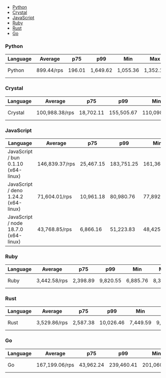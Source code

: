 <script src="https://cdn.jsdelivr.net/npm/apexcharts"></script>
- [Python](#http-python)
- [Crystal](#http-crystal)
- [JavaScript](#http-javascript)
- [Ruby](#http-ruby)
- [Rust](#http-rust)
- [Go](#http-go)

### <a name="http-python">Python</a>

| Language | Average    | p75    | p99      | Min      | Max      | Latency  |
| -------- | ---------- | ------ | -------- | -------- | -------- | -------- |
| Python   | 899.44/rps | 196.01 | 1,649.62 | 1,055.36 | 1,352.17 | 57.12 ms |


<div id="chart-27"></div>
<script>
new ApexCharts(document.querySelector('#chart-27'), {"chart":{"height":320,"type":"bar","toolbar":{"show":true},"animations":{"enabled":true}},"series":[{"name":"http","data":[{"x":"Python","y":899.4350731548585}]}],"stroke":{"width":1,"curve":"straight"},"legend":{"show":false},"xaxis":{"type":"category","labels":{"show":true},"tooltip":{"enabled":false}},"plotOptions":{"bar":{"distributed":true}}}).render()
</script>

### <a name="http-crystal">Crystal</a>

| Language | Average        | p75       | p99        | Min        | Max        | Latency   |
| -------- | -------------- | --------- | ---------- | ---------- | ---------- | --------- |
| Crystal  | 100,988.38/rps | 18,702.11 | 155,505.67 | 110,098.43 | 146,126.95 | 493.81 µs |


<div id="chart-28"></div>
<script>
new ApexCharts(document.querySelector('#chart-28'), {"chart":{"height":320,"type":"bar","toolbar":{"show":true},"animations":{"enabled":true}},"series":[{"name":"http","data":[{"x":"Crystal","y":100988.38250060278}]}],"stroke":{"width":1,"curve":"straight"},"legend":{"show":false},"xaxis":{"type":"category","labels":{"show":true},"tooltip":{"enabled":false}},"plotOptions":{"bar":{"distributed":true}}}).render()
</script>

### <a name="http-javascript">JavaScript</a>

| Language                             | Average        | p75       | p99        | Min        | Max        | Latency   |
| ------------------------------------ | -------------- | --------- | ---------- | ---------- | ---------- | --------- |
| JavaScript / bun 0.1.10 (x64-linux)  | 146,839.37/rps | 25,467.15 | 183,751.25 | 161,365.51 | 173,620.81 | 339.14 µs |
| JavaScript / deno 1.24.2 (x64-linux) | 71,604.01/rps  | 10,961.18 | 80,980.76  | 77,892.73  | 80,443.28  | 696.75 µs |
| JavaScript / node 18.7.0 (x64-linux) | 43,768.85/rps  | 6,866.16  | 51,223.83  | 48,425.66  | 51,027.39  | 1.14 ms   |


<div id="chart-29"></div>
<script>
new ApexCharts(document.querySelector('#chart-29'), {"chart":{"height":320,"type":"bar","toolbar":{"show":true},"animations":{"enabled":true}},"series":[{"name":"http","data":[{"x":"JavaScript / bun 0.1.10 (x64-linux)","y":146839.3667041421},{"x":"JavaScript / node 18.7.0 (x64-linux)","y":43768.85160568122},{"x":"JavaScript / deno 1.24.2 (x64-linux)","y":71604.01296393623}]}],"stroke":{"width":1,"curve":"straight"},"legend":{"show":false},"xaxis":{"type":"category","labels":{"show":true},"tooltip":{"enabled":false}},"plotOptions":{"bar":{"distributed":true}}}).render()
</script>

### <a name="http-ruby">Ruby</a>

| Language | Average      | p75      | p99      | Min      | Max      | Latency  |
| -------- | ------------ | -------- | -------- | -------- | -------- | -------- |
| Ruby     | 3,442.58/rps | 2,398.89 | 9,820.55 | 6,885.76 | 8,395.94 | 14.52 ms |


<div id="chart-30"></div>
<script>
new ApexCharts(document.querySelector('#chart-30'), {"chart":{"height":320,"type":"bar","toolbar":{"show":true},"animations":{"enabled":true}},"series":[{"name":"http","data":[{"x":"Ruby","y":3442.5822459009405}]}],"stroke":{"width":1,"curve":"straight"},"legend":{"show":false},"xaxis":{"type":"category","labels":{"show":true},"tooltip":{"enabled":false}},"plotOptions":{"bar":{"distributed":true}}}).render()
</script>

### <a name="http-rust">Rust</a>

| Language | Average      | p75      | p99       | Min      | Max      | Latency  |
| -------- | ------------ | -------- | --------- | -------- | -------- | -------- |
| Rust     | 3,529.86/rps | 2,587.38 | 10,026.46 | 7,449.59 | 9,985.96 | 14.16 ms |


<div id="chart-31"></div>
<script>
new ApexCharts(document.querySelector('#chart-31'), {"chart":{"height":320,"type":"bar","toolbar":{"show":true},"animations":{"enabled":true}},"series":[{"name":"http","data":[{"x":"Rust","y":3529.8601865488545}]}],"stroke":{"width":1,"curve":"straight"},"legend":{"show":false},"xaxis":{"type":"category","labels":{"show":true},"tooltip":{"enabled":false}},"plotOptions":{"bar":{"distributed":true}}}).render()
</script>

### <a name="http-go">Go</a>

| Language | Average        | p75       | p99        | Min        | Max        | Latency   |
| -------- | -------------- | --------- | ---------- | ---------- | ---------- | --------- |
| Go       | 167,199.06/rps | 43,962.24 | 239,460.41 | 201,060.02 | 236,264.08 | 297.07 µs |


<div id="chart-32"></div>
<script>
new ApexCharts(document.querySelector('#chart-32'), {"chart":{"height":320,"type":"bar","toolbar":{"show":true},"animations":{"enabled":true}},"series":[{"name":"http","data":[{"x":"Go","y":167199.05923304163}]}],"stroke":{"width":1,"curve":"straight"},"legend":{"show":false},"xaxis":{"type":"category","labels":{"show":true},"tooltip":{"enabled":false}},"plotOptions":{"bar":{"distributed":true}}}).render()
</script>

